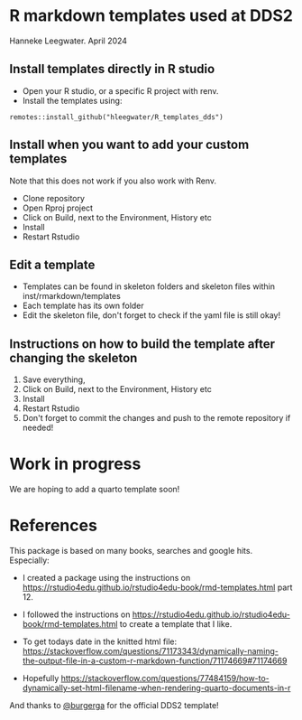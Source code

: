 # R markdown templates used at DDS2

Hanneke Leegwater. April 2024

## Install templates directly in R studio

-   Open your R studio, or a specific R project with renv.
-   Install the templates using:

`remotes::install_github("hleegwater/R_templates_dds")`

## Install when you want to add your custom templates

Note that this does not work if you also work with Renv.

-   Clone repository
-   Open Rproj project
-   Click on Build, next to the Environment, History etc
-   Install
-   Restart Rstudio

## Edit a template

-   Templates can be found in skeleton folders and skeleton files within inst/rmarkdown/templates
-   Each template has its own folder
-   Edit the skeleton file, don't forget to check if the yaml file is still okay!

## Instructions on how to build the template after changing the skeleton

1.  Save everything,
2.  Click on Build, next to the Environment, History etc
3.  Install
4.  Restart Rstudio
5.  Don't forget to commit the changes and push to the remote repository if needed!

# Work in progress

We are hoping to add a quarto template soon!

# References

This package is based on many books, searches and google hits. Especially:

-   I created a package using the instructions on <https://rstudio4edu.github.io/rstudio4edu-book/rmd-templates.html> part 12.

-   I followed the instructions on <https://rstudio4edu.github.io/rstudio4edu-book/rmd-templates.html> to create a template that I like.

-   To get todays date in the knitted html file: <https://stackoverflow.com/questions/71173343/dynamically-naming-the-output-file-in-a-custom-r-markdown-function/71174669#71174669>

-   Hopefully <https://stackoverflow.com/questions/77484159/how-to-dynamically-set-html-filename-when-rendering-quarto-documents-in-r>

And thanks to [\@burgerga](https://www.github.com/burgerga) for the official DDS2 template!
